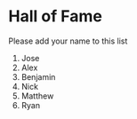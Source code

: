 # Hall of Fame
Please add your name to this list

1. Jose
2. Alex
3. Benjamin
4. Nick
5. Matthew
6. Ryan

